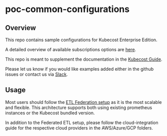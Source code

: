 # poc-common-configurations

## Overview

This repo contains sample configurations for Kubecost Enterprise Edition.

A detailed overview of available subscriptions options are [here](https://www.kubecost.com/pricing/).

This repo is meant to supplement the documentation in the [Kubecost Guide](https://docs.kubecost.com/).

Please let us know if you would like examples added either in the github issues or contact us via [Slack](https://kubecost.slack.com/).

## Usage

Most users should follow the [ETL Federation setup](etl-federation/README.md) as it is the most scalable and flexible. This architecture supports both using existing prometheus instances or the Kubecost bundled version.

In addition to the Federated ETL setup, please follow the cloud-integration guide for the respective cloud providers in the AWS/Azure/GCP folders.